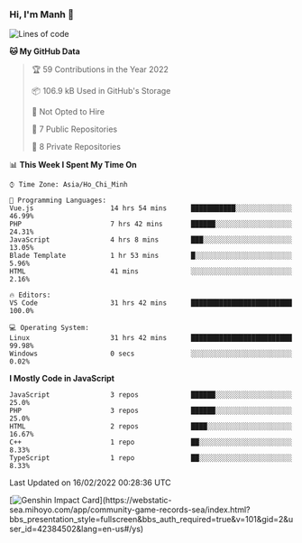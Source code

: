 ### Hi, I'm Manh 👋

<!--START_SECTION:waka-->
![Lines of code](https://img.shields.io/badge/From%20Hello%20World%20I%27ve%20Written-2%20Million%20lines%20of%20code-blue)

**🐱 My GitHub Data** 

> 🏆 59 Contributions in the Year 2022
 > 
> 📦 106.9 kB Used in GitHub's Storage 
 > 
> 🚫 Not Opted to Hire
 > 
> 📜 7 Public Repositories 
 > 
> 🔑 8 Private Repositories  
 > 
📊 **This Week I Spent My Time On** 

```text
⌚︎ Time Zone: Asia/Ho_Chi_Minh

💬 Programming Languages: 
Vue.js                   14 hrs 54 mins      ███████████░░░░░░░░░░░░░░   46.99% 
PHP                      7 hrs 42 mins       ██████░░░░░░░░░░░░░░░░░░░   24.31% 
JavaScript               4 hrs 8 mins        ███░░░░░░░░░░░░░░░░░░░░░░   13.05% 
Blade Template           1 hr 53 mins        █░░░░░░░░░░░░░░░░░░░░░░░░   5.96% 
HTML                     41 mins             ░░░░░░░░░░░░░░░░░░░░░░░░░   2.16%

🔥 Editors: 
VS Code                  31 hrs 42 mins      █████████████████████████   100.0%

💻 Operating System: 
Linux                    31 hrs 42 mins      █████████████████████████   99.98% 
Windows                  0 secs              ░░░░░░░░░░░░░░░░░░░░░░░░░   0.02%

```

**I Mostly Code in JavaScript** 

```text
JavaScript               3 repos             ██████░░░░░░░░░░░░░░░░░░░   25.0% 
PHP                      3 repos             ██████░░░░░░░░░░░░░░░░░░░   25.0% 
HTML                     2 repos             ████░░░░░░░░░░░░░░░░░░░░░   16.67% 
C++                      1 repo              ██░░░░░░░░░░░░░░░░░░░░░░░   8.33% 
TypeScript               1 repo              ██░░░░░░░░░░░░░░░░░░░░░░░   8.33%

```



 Last Updated on 16/02/2022 00:28:36 UTC
<!--END_SECTION:waka-->

[![Genshin Impact Card](https://api.mn07.xyz/genshin/card/42384502?)](https://webstatic-sea.mihoyo.com/app/community-game-records-sea/index.html?bbs_presentation_style=fullscreen&bbs_auth_required=true&v=101&gid=2&user_id=42384502&lang=en-us#/ys)
